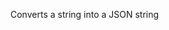 Converts a string into a JSON string

<rv-example-tabs class="pt-3" handle="json-formatter">
<template type="single-html-file">
<div rv-text="{'SNES': 1, 'N64': 2, 'GameBoy': 3, 'SEGA': 4} | json"></div>
</template>
</rv-example-tabs>